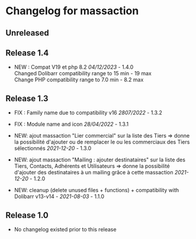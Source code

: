 # Changelog for massaction

## Unreleased



## Release 1.4

- NEW : Compat V19 et php 8.2 *04/12/2023* - 1.4.0  
  Changed Dolibarr compatibility range to 15 min - 19 max  
  Change PHP compatibility range to 7.0 min - 8.2 max

## Release 1.3

- FIX : Family name due to compatibility v16 *2807/2022* - 1.3.2
- FIX : Module name and icon  *28/04/2022* - 1.3.1
- NEW: ajout massaction "Lier commercial" sur la liste des Tiers
  => donne la possibilité d'ajouter ou de remplacer le ou les commerciaux des Tiers sélectionnés *2021-12-20* - 1.3.0
- NEW: ajout massaction "Mailing : ajouter destinataires" sur la liste des Tiers, Contacts, Adhérents et Utilisateurs
  => donne la possibilité d'ajouter des destinataires à un mailing grâce à cette massaction *2021-12-20* - 1.2.0

- NEW: cleanup (delete unused files + functions) + compatibility with
  Dolibarr v13-v14 - *2021-08-03* - 1.1.0

## Release 1.0

- No changelog existed prior to this release
